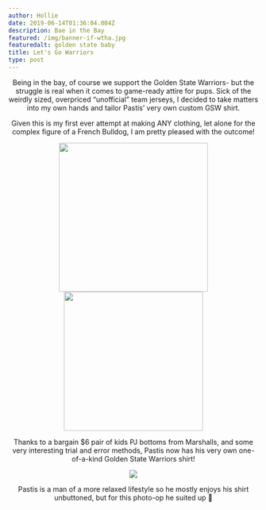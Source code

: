 ```yaml
---
author: Hollie
date: 2019-06-14T01:36:04.004Z
description: Bae in the Bay
featured: /img/banner-if-wtha.jpg
featuredalt: golden state baby
title: Let's Go Warriors
type: post
---
```

<p><center><p align=”justify”>Being in the bay, of course we support the Golden State Warriors- but the struggle is real when it comes to game-ready attire for pups. Sick of the weirdly sized, overpriced “unofficial” team jerseys, I decided to take matters into my own hands and tailor Pastis’ very own custom GSW shirt.

Given this is my first ever attempt at making ANY clothing, let alone for the complex figure of a French Bulldog, I am pretty pleased with the outcome!

<img src="https://i.pinimg.com/564x/b1/33/09/b1330936f0f52f9cd08b4490c4f2204a.jpg" height="300"><img src="https://i.pinimg.com/564x/f4/9f/1e/f49f1e807ade54f7c3f8aef02c80ac48.jpg" height="280">

Thanks to a bargain $6 pair of kids PJ bottoms from Marshalls, and some very interesting trial and error methods, Pastis now has his very own one-of-a-kind Golden State Warriors shirt! 

<img src="https://i.pinimg.com/564x/1a/18/5a/1a185afe1e4a62e78c51cf43c7209653.jpg">

Pastis is a man of a more relaxed lifestyle so he mostly enjoys his shirt unbuttoned, but for this photo-op he suited up  🐾</p></center>
